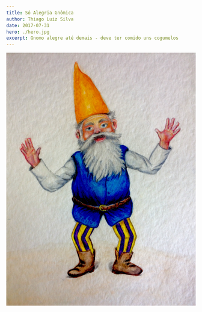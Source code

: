 ```yaml
---
title: Só Alegria Gnômica
author: Thiago Luiz Silva
date: 2017-07-31
hero: ./hero.jpg
excerpt: Gnomo alegre até demais - deve ter comido uns cogumelos
---
```



<div className="Image__Small">
  <img
    src="./2017-08-31-gnomon.jpeg"
    title="Só Alegria Gnômica"
    alt="Gnomo alegre até demais - deve ter comido uns cogumelos"
  />
</div>
